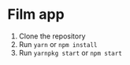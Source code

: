 # Film app

1. Clone the repository
1. Run `yarn` or `npm install`
1. Run `yarnpkg start` or `npm start`
